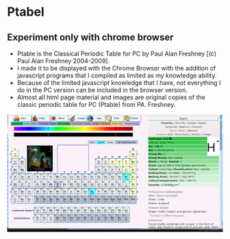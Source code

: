 # Ptabel
## Experiment only with chrome browser

- Ptable is the Classical Periodic Table for PC by Paul Alan Freshney [(c) Paul Alan Freshney 2004-2009].
- I made it to be displayed with the Chrome Browser with the addition of javascript programs that I compiled as limited as my knowledge ability.
- Because of the limited javascript knowledge that I have, not everything I do in the PC version can be included in the browser version.
- Almost all html page material and images are original copies of the classic periodic table for PC (Ptable) from PA. Freshney.


[![Screenshot](https://github.com/dirkncl/Ptable/blob/gh-pages/screenshot.png)](https://dirkncl.github.io/Ptable/Mainpt.htm)
